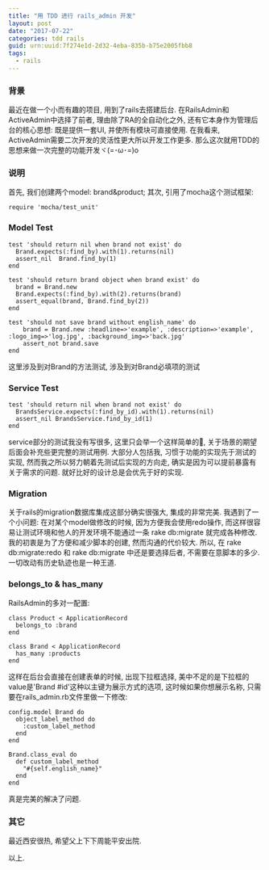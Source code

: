 ```yaml
---
title: "用 TDD 进行 rails_admin 开发"
layout: post
date: "2017-07-22"
categories: tdd rails
guid: urn:uuid:7f274e1d-2d32-4eba-835b-b75e2005fbb8
tags:
  - rails
---
```


### 背景

最近在做一个小而有趣的项目, 用到了rails去搭建后台. 在RailsAdmin和ActiveAdmin中选择了前者, 理由除了RA的全自动化之外, 还有它本身作为管理后台的核心思想: 既是提供一套UI, 并使所有模块可直接使用. 在我看来, ActiveAdmin需要二次开发的灵活性更大所以开发工作更多. 那么这次就用TDD的思想来做一次完整的功能开发ヾ(=･ω･=)o

### 说明

首先, 我们创建两个model: brand&product; 其次, 引用了mocha这个测试框架:  
~~~
require 'mocha/test_unit'
~~~

### Model Test

~~~
test 'should return nil when brand not exist' do
  Brand.expects(:find_by).with(1).returns(nil)
  assert_nil  Brand.find_by(1)
end
  
test 'should return brand object when brand exist' do
  brand = Brand.new 
  Brand.expects(:find_by).with(2).returns(brand)
  assert_equal(brand, Brand.find_by(2))
end
  
test 'should not save brand without english_name' do
	brand = Brand.new :headline=>'example', :description=>'example', :logo_img=>'log.jpg', :background_img=>'back.jpg'
	assert_not brand.save
end
~~~
这里涉及到对Brand的方法测试, 涉及到对Brand必填项的测试  

### Service Test

~~~
test 'should return nil when brand not exist' do
  BrandsService.expects(:find_by_id).with(1).returns(nil)
  assert_nil BrandsService.find_by_id(1)
end
~~~
service部分的测试我没有写很多, 这里只会举一个这样简单的🌰, 关于场景的期望后面会补充些更完整的测试用例. 大部分人包括我, 习惯于功能的实现先于测试的实现, 然而我之所以努力朝着先测试后实现的方向走, 确实是因为可以提前暴露有关于需求的问题. 就好比好的设计总是会优先于好的实现.  

### Migration
关于rails的migration数据库集成这部分确实很强大, 集成的非常完美. 我遇到了一个小问题: 在对某个model做修改的时候, 因为方便我会使用redo操作, 而这样很容易让测试环境和他人的开发环境不能通过一条 rake db:migrate 就完成各种修改.  
我的初衷是为了方便和减少脚本的创建, 然而沟通的代价较大. 所以, 在 rake db:migrate:redo 和 rake db:migrate 中还是要选择后者, 不需要在意脚本的多少. 一切改动有历史轨迹也是一种王道.  

### belongs_to & has_many

RailsAdmin的多对一配置:  
~~~
class Product < ApplicationRecord
  belongs_to :brand
end

class Brand < ApplicationRecord
  has_many :products
end
~~~
这样在后台会直接在创建表单的时候, 出现下拉框选择, 美中不足的是下拉框的value是'Brand #id'这种以主键为展示方式的选项, 这时候如果你想展示名称, 只需要在rails_admin.rb文件里做一下修改:   
~~~
config.model Brand do
  object_label_method do
    :custom_label_method
  end
end

Brand.class_eval do
  def custom_label_method
    "#{self.english_name}"
  end
end
~~~
真是完美的解决了问题.

### 其它

最近西安很热, 希望父上下下周能平安出院.  

以上.
